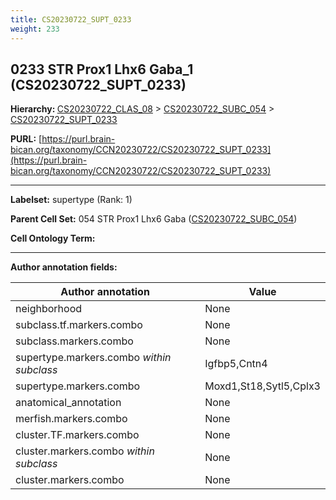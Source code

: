 ```yaml
---
title: CS20230722_SUPT_0233
weight: 233
---
```

## 0233 STR Prox1 Lhx6 Gaba_1 (CS20230722_SUPT_0233)
<b>Hierarchy: </b>
[CS20230722_CLAS_08](../CS20230722_CLAS_08) >
[CS20230722_SUBC_054](../CS20230722_SUBC_054) >
[CS20230722_SUPT_0233](../CS20230722_SUPT_0233)

**PURL:** [https://purl.brain-bican.org/taxonomy/CCN20230722/CS20230722_SUPT_0233](https://purl.brain-bican.org/taxonomy/CCN20230722/CS20230722_SUPT_0233)

---


**Labelset:** supertype (Rank: 1)

**Parent Cell Set:** 054 STR Prox1 Lhx6 Gaba ([CS20230722_SUBC_054](../CS20230722_SUBC_054))



**Cell Ontology Term:** 

[MARKER GENES.]: #


---

[TRANSFERRED ANNOTATIONS.]: #


[AUTHOR ANNOTATION FIELDS.]: #


**Author annotation fields:**

| Author annotation | Value |
|-------------------|-------|
|neighborhood|None|
|subclass.tf.markers.combo|None|
|subclass.markers.combo|None|
|supertype.markers.combo _within subclass_|Igfbp5,Cntn4|
|supertype.markers.combo|Moxd1,St18,Sytl5,Cplx3|
|anatomical_annotation|None|
|merfish.markers.combo|None|
|cluster.TF.markers.combo|None|
|cluster.markers.combo _within subclass_|None|
|cluster.markers.combo|None|
